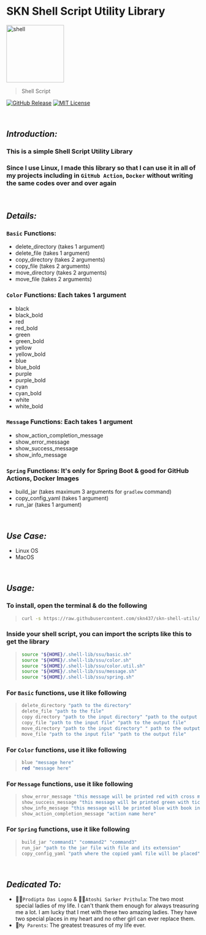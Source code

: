 # SKN Shell Script Utility Library

<img width="150px" src="https://firebasestorage.googleapis.com/v0/b/skn-ultimate-project-la437.appspot.com/o/GitHub%20Library%2F01-Shell%20Script-SSU.svg?alt=media&token=6225664d-c00a-45b0-9c5b-2ba3313e71ea" alt="shell" />

> Shell Script

[![GitHub Release](https://img.shields.io/github/v/release/skn437/skn-shell-utils)](https://github.com/skn437/skn-shell-utils/releases/tag/v1.2.0) [![MIT License](https://img.shields.io/badge/License-MIT-yellow.svg)](https://opensource.org/license/mit)

&nbsp;

## **_Introduction:_**

### This is a simple Shell Script Utility Library

### Since I use Linux, I made this library so that I can use it in all of my projects including in `GitHub Action`, `Docker` without writing the same codes over and over again

&nbsp;

## **_Details:_**

### **`Basic` Functions:**

- delete_directory (takes 1 argument)
- delete_file (takes 1 argument)
- copy_directory (takes 2 arguments)
- copy_file (takes 2 arguments)
- move_directory (takes 2 arguments)
- move_file (takes 2 arguments)

### **`Color` Functions: Each takes 1 argument**

- black
- black_bold
- red
- red_bold
- green
- green_bold
- yellow
- yellow_bold
- blue
- blue_bold
- purple
- purple_bold
- cyan
- cyan_bold
- white
- white_bold

### **`Message` Functions: Each takes 1 argument**

- show_action_completion_message
- show_error_message
- show_success_message
- show_info_message

### **`Spring` Functions: It's only for Spring Boot & good for GitHub Actions, Docker Images**

- build_jar (takes maximum 3 arguments for `gradlew` command)
- copy_config_yaml (takes 1 argument)
- run_jar (takes 1 argument)

&nbsp;

## **_Use Case:_**

- Linux OS
- MacOS

&nbsp;

## **_Usage:_**

### To install, open the terminal & do the following

> ```zsh
> curl -s https://raw.githubusercontent.com/skn437/skn-shell-utils/master/build.sh | bash
> ```

### Inside your shell script, you can import the scripts like this to get the library

> ```zsh
> source "${HOME}/.shell-lib/ssu/basic.sh"
> source "${HOME}/.shell-lib/ssu/color.sh"
> source "${HOME}/.shell-lib/ssu/color.util.sh"
> source "${HOME}/.shell-lib/ssu/message.sh"
> source "${HOME}/.shell-lib/ssu/spring.sh"
> ```

### For `Basic` functions, use it like following

> ```zsh
> delete_directory "path to the directory"
> delete_file "path to the file"
> copy directory "path to the input directory" "path to the output directory"
> copy_file "path to the input file" "path to the output file"
> move_directory "path to the input directory" " path to the output directory"
> move_file "path to the input file" "path to the output file"
> ```

### For `Color` functions, use it like following

> ```zsh
> blue "message here"
> red "message here"
> ```

### For `Message` functions, use it like following

> ```zsh
> show_error_message "this message will be printed red with cross mark"
> show_success_message "this message will be printed green with tick mark"
> show_info_message "this message will be printed blue with book info mark"
> show_action_completion_message "action name here"
> ```

### For `Spring` functions, use it like following

> ```zsh
> build_jar "command1" "command2" "command3"
> run_jar "path to the jar file with file and its extension"
> copy_config_yaml "path where the copied yaml file will be placed"
> ```

&nbsp;

## **_Dedicated To:_**

- 👩‍🎨`Prodipta Das Logno` & 🧛‍♀️`Atoshi Sarker Prithula`: The two most special ladies of my life. I can't thank them enough for always treasuring me a lot. I am lucky that I met with these two amazing ladies. They have two special places in my heart and no other girl can ever replace them.
- 💯`My Parents`: The greatest treasures of my life ever.
